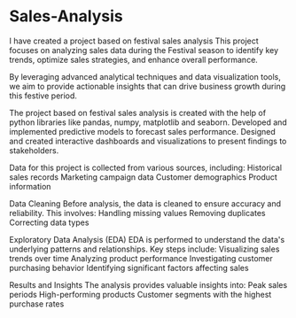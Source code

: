 # Sales-Analysis
I have created a project based on festival sales analysis
This project focuses on analyzing sales data during the Festival season to identify key trends,
optimize sales strategies, and enhance overall performance.

By leveraging advanced analytical techniques and data visualization tools,
we aim to provide actionable insights that can drive business growth during this festive period.

The project based on festival sales analysis is created with the help of python libraries like pandas, numpy, matplotlib and seaborn.
Developed and implemented predictive models to forecast sales performance.
Designed and created interactive dashboards and visualizations to present findings to stakeholders.

Data for this project is collected from various sources, including:
Historical sales records
Marketing campaign data
Customer demographics
Product information

Data Cleaning
Before analysis, the data is cleaned to ensure accuracy and reliability. This involves:
Handling missing values
Removing duplicates
Correcting data types

Exploratory Data Analysis (EDA)
EDA is performed to understand the data's underlying patterns and relationships. Key steps include:
Visualizing sales trends over time
Analyzing product performance
Investigating customer purchasing behavior
Identifying significant factors affecting sales

Results and Insights
The analysis provides valuable insights into:
Peak sales periods
High-performing products
Customer segments with the highest purchase rates
